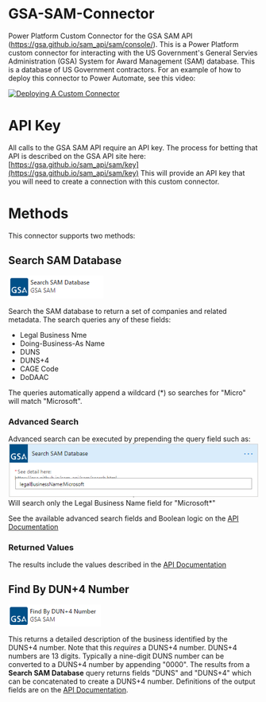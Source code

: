 
# GSA-SAM-Connector

Power Platform Custom Connector for the GSA SAM API (https://gsa.github.io/sam_api/sam/console/). This is a Power Platform custom connector for interacting with the US Government's General Servies Administration (GSA) System for Award Management (SAM) database. This is a database of US Government contractors. 
For an example of how to deploy this connector to Power Automate, see this video: 

[![Deploying A Custom Connector](http://img.youtube.com/vi/XrWcPgEtxdo/0.jpg)](http://www.youtube.com/watch?v=XrWcPgEtxdo "Deploying A Custom Connector")
# API Key
All calls to the GSA SAM API require an API key.  The process for betting that API is described on the GSA API site here: [https://gsa.github.io/sam_api/sam/key](https://gsa.github.io/sam_api/sam/key)
This will provide an API key that you will need to create a connection with this custom connector.
# Methods
This connector supports two methods:
## Search SAM Database
![Search SAM Database](./images/connector.sam.search.png)

Search the SAM database to return a set of companies and related metadata.  The search queries any of these fields:

 - Legal Business Nme
 - Doing-Business-As Name
 - DUNS
 - DUNS+4
 - CAGE Code
 - DoDAAC

The queries automatically append a wildcard (*) so searches for "Micro" will match "Microsoft".  
### Advanced Search
Advanced search can be executed by prepending the query field such as:
![enter image description here](./images/connector.sam.search.advanced.png)
Will search only the Legal Business Name field for "Microsoft*"

See the available advanced search fields and Boolean logic on the  [API Documentation](https://gsa.github.io/sam_api/sam/search.html)

### Returned Values
The results include the values described in the [API Documentation](https://gsa.github.io/sam_api/sam/search.html)

## Find By DUN+4 Number
![enter image description here](./images/connector.sam.duns.png)

This returns a detailed description of the business identified by the DUNS+4 number.  Note that this *requires* a DUNS+4 number.  DUNS+4 numbers are 13 digits.  Typically a nine-digit DUNS number can be converted to a DUNS+4 number by appending "0000".  The results from a **Search SAM Database** query returns fields "DUNS" and "DUNS+4" which can be concatenated to create a DUNS+4 number.
Definitions of the output fields are on the [API Documentation](https://gsa.github.io/sam_api/sam/getdatafields.html).
<!--stackedit_data:
eyJoaXN0b3J5IjpbMTU4ODUzMjYyNF19
-->